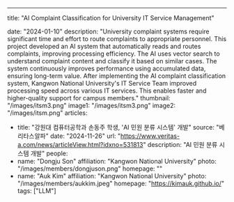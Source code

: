 ---
title: "AI Complaint Classification for University IT Service Management"

date: "2024-01-10"
description: "University complaint systems require significant time and effort to route complaints to appropriate personnel. This project developed an AI system that automatically reads and routes complaints, improving processing efficiency. The AI uses vector search to understand complaint content and classify it based on similar cases. The system continuously improves performance using accumulated data, ensuring long-term value. After implementing the AI complaint classification system, Kangwon National University's IT Service Team improved processing speed across various IT services. This enables faster and higher-quality support for campus members."
thumbnail: "/images/itsm3.png"
image1: "/images/itsm3.png"
image2: "/images/itsm.png"
articles:
  - title: "강원대 컴퓨터공학과 손동주 학생, 'AI 민원 분류 시스템' 개발"
    source: "베리타스알파"
    date: "2024-11-26"
    url: "https://www.veritas-a.com/news/articleView.html?idxno=531813"
    description: "AI 민원 분류 시스템 개발"
people:
  - name: "Dongju Son"
    affiliation: "Kangwon National University"
    photo: "/images/members/dongjuson.png"
    homepage: ""
  - name: "Auk Kim"
    affiliation: "Kangwon National University"
    photo: "/images/members/aukkim.jpeg"
    homepage: "https://kimauk.github.io/"
tags: ["LLM"]

 